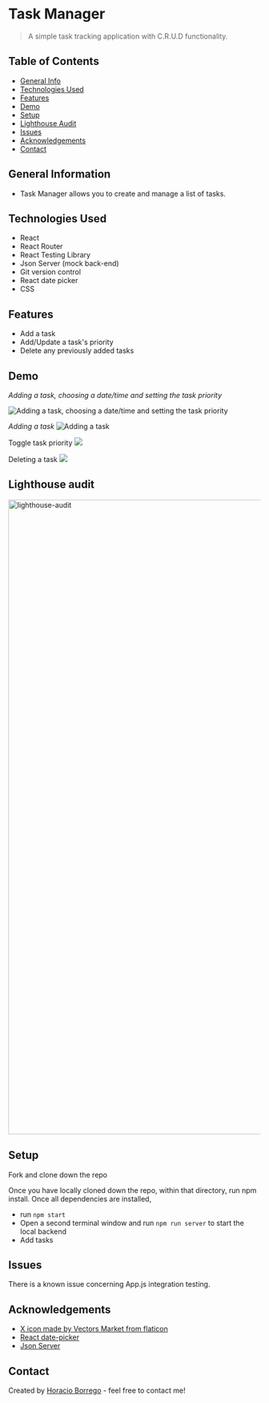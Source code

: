 # Task Manager
> A simple task tracking application with C.R.U.D functionality. 

## Table of Contents
* [General Info](#general-information)
* [Technologies Used](#technologies-used)
* [Features](#features)
* [Demo](#Demo)
* [Setup](#setup)
* [Lighthouse Audit](#lighthouse-audit)
* [Issues](#issues)
* [Acknowledgements](#acknowledgements)
* [Contact](#contact)
<!-- * [License](#license) -->


## General Information
- Task Manager allows you to create and manage a list of tasks.


## Technologies Used
- React
- React Router
- React Testing Library
- Json Server (mock back-end)
- Git version control
- React date picker
- CSS

## Features
- Add a task
- Add/Update a task's priority
- Delete any previously added tasks

## Demo

*Adding a task, choosing a date/time and setting the task priority*


![Adding a task, choosing a date/time and setting the task priority](https://media.giphy.com/media/iwxPKxaATiR8P8PpZt/giphy.gif)

*Adding a task*
![Adding a task](https://media.giphy.com/media/3qflNbMf7aXGAsJvwe/giphy.gif)

Toggle task priority
![](https://media.giphy.com/media/2yuXKehczH8xrmB0xa/giphy.gif)</br>

Deleting a task
![](https://media.giphy.com/media/geZxMKVkhWeg2ICB4j/giphy.gif)</br>

## Lighthouse audit
<img width="1266" alt="lighthouse-audit" src="https://user-images.githubusercontent.com/50157153/124833719-75589d80-df33-11eb-8d0f-58b7f1e9597f.png">

## Setup
Fork and clone down the repo

Once you have locally cloned down the repo, within that directory, run npm install. Once all dependencies are installed, 
- run ```npm start```  
- Open a second terminal window and run ```npm run server``` to start the local backend
- Add tasks 


## Issues
There is a known issue concerning App.js integration testing. 

## Acknowledgements

- [X icon made by Vectors Market from flaticon](https://www.flaticon.com/authors/vectors-market)
- [React date-picker](https://preview.npmjs.com/package/react-datepicker) 
- [Json Server](https://github.com/typicode/json-server)


## Contact
Created by [Horacio Borrego](https://github.com/H-Bo214) - feel free to contact me!
